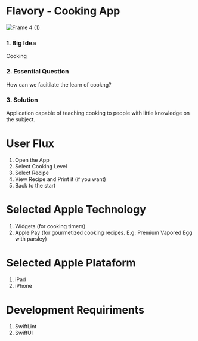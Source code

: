 # Flavory - Cooking App
![Frame 4 (1)](https://github.com/apple-developer-academy-ce/sharecipe/assets/9482093/4cc03139-8fc3-49ce-ac5a-f15bb1880b04)



### 1. Big Idea
Cooking

### 2. Essential Question
How can we facitilate the learn of cookng?

### 3. Solution
Application capable of teaching cooking to people with little knowledge on the subject.

# User Flux
1. Open the App
2. Select Cooking Level
3. Select Recipe
4. View Recipe and Print it (if you want)
5. Back to the start

# Selected Apple Technology
1. Widgets (for cooking timers)
2. Apple Pay (for gourmetized cooking recipes. E.g: Premium Vapored Egg with parsley)

# Selected Apple Plataform
1. iPad
2. iPhone

# Development Requiriments
1. SwiftLint
2. SwiftUI
